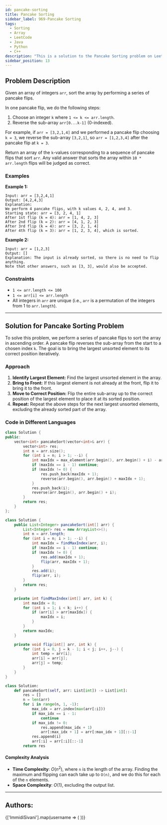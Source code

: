 ```yaml
---
id: pancake-sorting
title: Pancake Sorting
sidebar_label: 969-Pancake Sorting
tags:
  - Sorting
  - Array
  - LeetCode
  - Java
  - Python
  - C++
description: "This is a solution to the Pancake Sorting problem on LeetCode."
sidebar_position: 13
---
```


## Problem Description

Given an array of integers `arr`, sort the array by performing a series of pancake flips.

In one pancake flip, we do the following steps:
1. Choose an integer `k` where `1 <= k <= arr.length`.
2. Reverse the sub-array `arr[0...k-1]` (0-indexed).

For example, if `arr = [3,2,1,4]` and we performed a pancake flip choosing `k = 3`, we reverse the sub-array `[3,2,1]`, so `arr = [1,2,3,4]` after the pancake flip at `k = 3`.

Return an array of the `k`-values corresponding to a sequence of pancake flips that sort `arr`. Any valid answer that sorts the array within `10 * arr.length` flips will be judged as correct.

### Examples

**Example 1:**

```
Input: arr = [3,2,4,1]
Output: [4,2,4,3]
Explanation: 
We perform 4 pancake flips, with k values 4, 2, 4, and 3.
Starting state: arr = [3, 2, 4, 1]
After 1st flip (k = 4): arr = [1, 4, 2, 3]
After 2nd flip (k = 2): arr = [4, 1, 2, 3]
After 3rd flip (k = 4): arr = [3, 2, 1, 4]
After 4th flip (k = 3): arr = [1, 2, 3, 4], which is sorted.
```

**Example 2:**

```
Input: arr = [1,2,3]
Output: []
Explanation: The input is already sorted, so there is no need to flip anything.
Note that other answers, such as [3, 3], would also be accepted.
```

### Constraints

- `1 <= arr.length <= 100`
- `1 <= arr[i] <= arr.length`
- All integers in `arr` are unique (i.e., `arr` is a permutation of the integers from 1 to `arr.length`).

---

## Solution for Pancake Sorting Problem

To solve this problem, we perform a series of pancake flips to sort the array in ascending order. A pancake flip reverses the sub-array from the start to a chosen index `k`. The goal is to bring the largest unsorted element to its correct position iteratively.

### Approach

1. **Identify Largest Element:** Find the largest unsorted element in the array.
2. **Bring to Front:** If this largest element is not already at the front, flip it to bring it to the front.
3. **Move to Correct Position:** Flip the entire sub-array up to the correct position of the largest element to place it at its sorted position.
4. **Repeat:** Repeat the above steps for the next largest unsorted elements, excluding the already sorted part of the array.

### Code in Different Languages

<Tabs>
<TabItem value="C++" label="C++" default>
<SolutionAuthor name="@ImmidiSivani"/>

```cpp
class Solution {
public:
    vector<int> pancakeSort(vector<int>& arr) {
        vector<int> res;
        int n = arr.size();
        for (int i = n; i > 1; --i) {
            int maxIdx = max_element(arr.begin(), arr.begin() + i) - arr.begin();
            if (maxIdx == i - 1) continue;
            if (maxIdx != 0) {
                res.push_back(maxIdx + 1);
                reverse(arr.begin(), arr.begin() + maxIdx + 1);
            }
            res.push_back(i);
            reverse(arr.begin(), arr.begin() + i);
        }
        return res;
    }
};
```

</TabItem>
<TabItem value="Java" label="Java">
<SolutionAuthor name="@ImmidiSivani"/>

```java
class Solution {
    public List<Integer> pancakeSort(int[] arr) {
        List<Integer> res = new ArrayList<>();
        int n = arr.length;
        for (int i = n; i > 1; --i) {
            int maxIdx = findMaxIndex(arr, i);
            if (maxIdx == i - 1) continue;
            if (maxIdx != 0) {
                res.add(maxIdx + 1);
                flip(arr, maxIdx + 1);
            }
            res.add(i);
            flip(arr, i);
        }
        return res;
    }

    private int findMaxIndex(int[] arr, int k) {
        int maxIdx = 0;
        for (int i = 1; i < k; i++) {
            if (arr[i] > arr[maxIdx]) {
                maxIdx = i;
            }
        }
        return maxIdx;
    }

    private void flip(int[] arr, int k) {
        for (int i = 0, j = k - 1; i < j; i++, j--) {
            int temp = arr[i];
            arr[i] = arr[j];
            arr[j] = temp;
        }
    }
}
```

</TabItem>
<TabItem value="Python" label="Python">
<SolutionAuthor name="@ImmidiSivani"/>

```python
class Solution:
    def pancakeSort(self, arr: List[int]) -> List[int]:
        res = []
        n = len(arr)
        for i in range(n, 1, -1):
            max_idx = arr.index(max(arr[:i]))
            if max_idx == i - 1:
                continue
            if max_idx != 0:
                res.append(max_idx + 1)
                arr[:max_idx + 1] = arr[:max_idx + 1][::-1]
            res.append(i)
            arr[:i] = arr[:i][::-1]
        return res
```

</TabItem>
</Tabs>

#### Complexity Analysis

- **Time Complexity**: $O(n^2)$, where `n` is the length of the array. Finding the maximum and flipping can each take up to `O(n)`, and we do this for each of the `n` elements.
- **Space Complexity**: $O(1)$, excluding the output list.

---

<h2>Authors:</h2>

<div style={{display: 'flex', flexWrap: 'wrap', justifyContent: 'space-between', gap: '10px'}}>
{['ImmidiSivani'].map(username => (
 <Author key={username} username={username} />
))}
</div>
